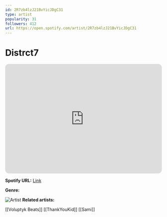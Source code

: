 ```yaml
---
id: 2R7zb4lzJ21BvYicJDgC31
type: artist
popularity: 31
followers: 412
url: https://open.spotify.com/artist/2R7zb4lzJ21BvYicJDgC31
---
```

# Distrct7

<iframe style="border-radius:12px" src="https://open.spotify.com/embed/artist/2R7zb4lzJ21BvYicJDgC31" width="100%" height="352" frameBorder="0" allowfullscreen="" allow="autoplay; clipboard-write; encrypted-media; fullscreen; picture-in-picture" loading="lazy"></iframe>

**Spotify URL:** [Link](https://open.spotify.com/artist/2R7zb4lzJ21BvYicJDgC31)

**Genre:** 

![Artist](https://i.scdn.co/image/ab6761610000e5ebcb23a4aedcb3c449f3fbfe4b)
**Related artists:**

[[Voluptyk Beats]]
[[ThankYouKid]]
[[Sami]]
